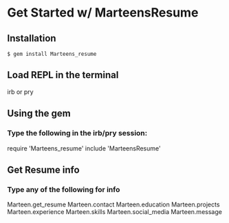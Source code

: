 # Get Started w/ MarteensResume

## Installation

    $ gem install Marteens_resume

## Load REPL in the terminal

  irb or pry

## Using the gem

### Type the following in the irb/pry session:

require 'Marteens_resume'
include 'MarteensResume'

## Get Resume info

### Type any of the following for info
Marteen.get_resume
Marteen.contact
Marteen.education
Marteen.projects
Marteen.experience
Marteen.skills
Marteen.social_media
Marteen.message
